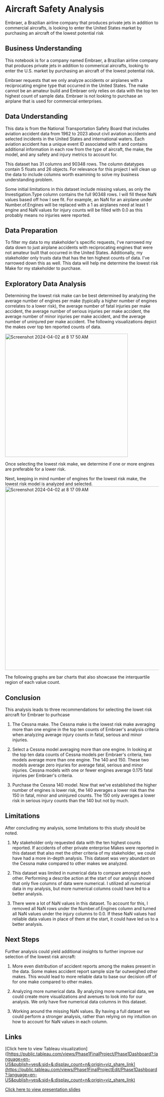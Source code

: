 
# Aircraft Safety Analysis

Embraer, a Brazilian airline company that produces private jets in addition to commercial aircrafts, is looking to enter the United States market by purchasing an aircraft of the lowest potential risk



## Business Understanding
This notebook is for a company named Embraer, a Brazilian airline company that produces private jets in addition to commerical aircrafts, looking to enter the U.S. market by purchasing an aircraft of the lowest potential risk.

Embraer requests that we only analyze accidents or airplanes with a reciprocating engine type that occurred in the United States. The make cannot be an amateur build and Embraer only relies on data with the top ten highest count of sample data. Embraer is not looking to purchase an airplane that is used for commercial enterprises.
## Data Understanding
This data is from the National Transportation Safety Board that includes aviation accident data from 1962 to 2023 about civil aviation accidents and selected incidents in the United States and international waters. Each aviation accident has a unique event ID associated with it and contains additional information in each row from the type of aircraft, the make, the model, and any safety and injury metrics to account for.

This dataset has 31 columns and 90348 rows. The column datatypes contain 5 floats and 26 objects. For relevance for this project I will clean up the data to include columns worth examining to solve my business understanding problem.

Some initial limitations in this dataset include missing values, as only the Investigation.Type column contains the full 90348 rows. I will fill these NaN values based off how I see fit. For example, an NaN for an airplane under Number.of.Engines will be replaced with a 1 as airplanes need at least 1 engine and NaN values for injury counts will be filled with 0.0 as this probably means no injuries were reported.
## Data Preparation
To filter my data to my stakeholder's specific requests, I've narrowed my data down to just airplane accidents with reciprocating engines that were not amateur built that occurred in the United States. Additionally, my stakeholder only trusts data that has the ten highest counts of data. I've narrowed down this as well. This data will help me determine the lowest risk Make for my stakeholder to purchase.
## Exploratory Data Analysis
Determining the lowest risk make can be best determined by analyzing the average number of engines per make (typically a higher number of engines correlates to a lower risk), the average number of fatal injuries per make accident, the average number of serious injuries per make accident, the average number of minor injuries per make accident, and the average number of uninjured per make accident. The following visualizations depict the makes over top ten reported counts of data.

<img width="402" alt="Screenshot 2024-04-02 at 8 17 50 AM" src="https://github.com/justinnllee/Aircraft_Safety_Analysis/assets/63434512/ab02476c-5f1d-437e-bf31-ec3525a26042">


Once selecting the lowest risk make, we determine if one or more engines are preferable for a lower risk.

Next, keeping in mind number of engines for the lowest risk make, the lowest risk model is analyzed and selected.
<img width="599" alt="Screenshot 2024-04-02 at 8 17 09 AM" src="https://github.com/justinnllee/Aircraft_Safety_Analysis/assets/63434512/40befa12-6109-417a-a448-9a51ba93bbf7">


The following graphs are bar charts that also showcase the interquartile region of each value count.
## Conclusion
This analysis leads to three recommendations for selecting the lowet risk aircraft for Embraer to purhcase

1) The Cessna make. The Cessna make is the lowest risk make averaging more than one engine in the top ten counts of Embraer's analysis criteria when analyzing average injury counts in fatal, serious and minor injuries.

2) Select a Cessna model averaging more than one engine. In looking at the top ten data counts of Cessna models per Embraer's criteria, two models average more than one engine. The 140 and 150. These two models average zero injuries for average fatal, serious and minor injuries. Cessna models with one or fewer engines average 0.175 fatal injuries per Embraer's criteria.

3) Purchase the Cessna 140 model. Now that we've established the higher number of engines is lower risk, the 140 averages a lower risk than the 150 in fatal, minor and uninjured counts. The 150 only averages a lower risk in serious injury counts than the 140 but not by much.
## Limitations
After concluding my analysis, some limitations to this study should be noted.

1) My stakeholder only requested data with the ten highest counts reported. If accidents of other private enterprise Makes were reported in this dataset that also met the other criteria of my stakeholder, we could have had a more in-depth analysis. This dataset was very abundant on the Cessna make compared to other makes we analyzed.

2) This dataset was limited in numerical data to compare amongst each other. Performing a describe action at the start of our analysis showed that only five columns of data were numerical. I utilized all numerical data in my analysis, but more numerical columns could have led to a better analysis.

3) There were a lot of NaN values in this dataset. To account for this, I removed all NaN rows under the Number.of.Engines column and turned all NaN values under the injury columns to 0.0. If these NaN values had reliable data values in place of them at the start, it could have led us to a better analysis.
## Next Steps
Further analysis could yield additional insights to further improve our selection of the lowest risk aircraft:

1) More even distribution of accident reports among the makes present in the data. Some makes accident report sample size far outweighed other makes. This would lead to more reliable data to base our decision off of for one make compared to other makes.

2) Analyzing more numerical data. By analyzing more numerical data, we could create more visualizations and avenues to look into for our analysis. We only have five numerical data columns in this dataset.

3) Working around the missing NaN values. By having a full dataset we could perform a stronger analysis, rather than relying on my intuition on how to account for NaN values in each column.
## Links
[Click here to view Tableau visualization]([https://public.tableau.com/views/Phase1FinalProject/Phase1Dashboard?:language=en-US&publish=yes&:sid=&:display_count=n&:origin=viz_share_link](https://public.tableau.com/views/Phase1FinalProjectEdit/Phase1Dashboard?:language=en-US&publish=yes&:sid=&:display_count=n&:origin=viz_share_link)

[Click here to view presentation slides](https://docs.google.com/presentation/d/1TdO0IpjlnPGsd5YozP1ll-xYN5N3niOlkkZOwGwPuq4/edit?usp=sharing)
